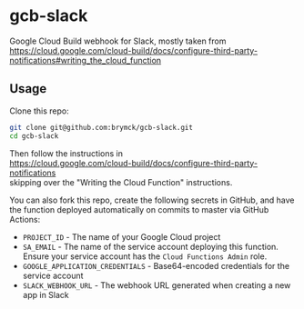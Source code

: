 # gcb-slack

Google Cloud Build webhook for Slack, mostly taken from  
https://cloud.google.com/cloud-build/docs/configure-third-party-notifications#writing_the_cloud_function

## Usage

Clone this repo:

```bash
git clone git@github.com:brymck/gcb-slack.git
cd gcb-slack
```

Then follow the instructions in  
https://cloud.google.com/cloud-build/docs/configure-third-party-notifications  
skipping over the "Writing the Cloud Function" instructions.

You can also fork this repo, create the following secrets in GitHub, and have the function deployed automatically on commits to master via GitHub Actions:

- `PROJECT_ID` - The name of your Google Cloud project
- `SA_EMAIL` - The name of the service account deploying this function. Ensure your service account has the `Cloud Functions Admin` role.
- `GOOGLE_APPLICATION_CREDENTIALS` - Base64-encoded credentials for the service account
- `SLACK_WEBHOOK_URL` - The webhook URL generated when creating a new app in Slack
